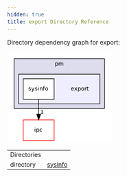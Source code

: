 ```yaml
---
hidden: true
title: export Directory Reference
---
```


Directory dependency graph for export:

![pm/export](dir_8c98103bf86c0a8e400b3720f3ef5f71_dep.png)

|  |  |
|----|----|
| Directories |  |
| directory   | <a href="dir_c6564d074bdc7edceae1f5f34995b8b1.md">sysinfo</a> |
